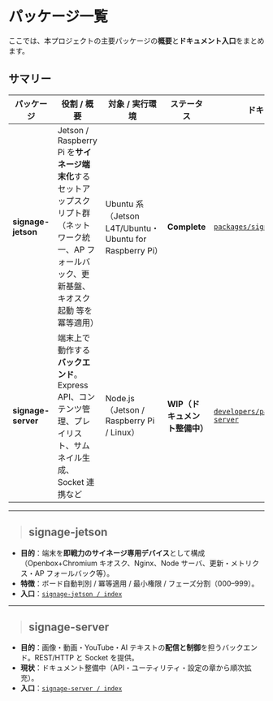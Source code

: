 # パッケージ一覧

ここでは、本プロジェクトの主要パッケージの**概要**と**ドキュメント入口**をまとめます。

## **サマリー**

| パッケージ | 役割 / 概要 | 対象 / 実行環境 | ステータス | ドキュメント |
|---|---|---|---|---|
| **signage-jetson** | Jetson / Raspberry Pi を**サイネージ端末化**するセットアップスクリプト群（ネットワーク統一、AP フォールバック、更新基盤、キオスク起動 等を冪等適用） | Ubuntu 系（Jetson L4T/Ubuntu・Ubuntu for Raspberry Pi） | **Complete** | [`packages/signage-jetson`](./signage-jetson/index.md) |
| **signage-server** | 端末上で動作する**バックエンド**。Express API、コンテンツ管理、プレイリスト、サムネイル生成、Socket 連携など | Node.js（Jetson / Raspberry Pi / Linux） | **WIP（ドキュメント整備中）** | [`developers/packages/signage-server`](./signage-server/index.md) |

---

> ## **signage-jetson**

- **目的**：端末を**即戦力のサイネージ専用デバイス**として構成（Openbox+Chromium キオスク、Nginx、Node サーバ、更新・メトリクス・AP フォールバック等）。
- **特徴**：ボード自動判別 / 冪等適用 / 最小権限 / フェーズ分割（000–999）。
- **入口**：[`signage-jetson / index`](./signage-jetson/index.md)

---

> ## **signage-server**

- **目的**：画像・動画・YouTube・AI テキストの**配信と制御**を担うバックエンド。REST/HTTP と Socket を提供。
- **現状**：ドキュメント整備中（API・ユーティリティ・設定の章から順次拡充）。
- **入口**：[`signage-server / index`](./signage-server/index.md)
